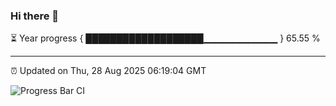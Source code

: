 ### Hi there 👋

⏳ Year progress { ███████████████████▁▁▁▁▁▁▁▁▁▁▁ } 65.55 %

---

⏰ Updated on Thu, 28 Aug 2025 06:19:04 GMT

![Progress Bar CI](https://github.com/code-lakshay/GitHub-Actions-Demo/workflows/Progress%20Bar%20CI/badge.svg)
